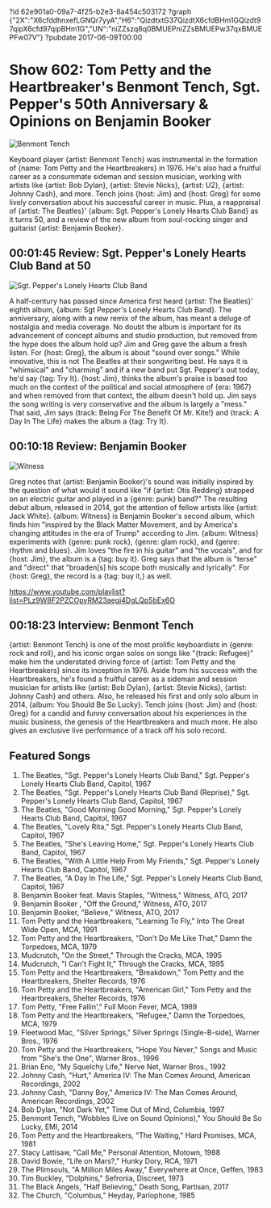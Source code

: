 ?id 62e901a0-09a7-4f25-b2e3-8a454c503172
?graph {"2X":"X6cfddhnxefLGNQr7yyA","H6":"QizdtxtG37QizdtX6cfdBHm1GQizdt97qipX6cfd97qipBHm1G","UN":"niZZszq8q0BMUEPniZZsBMUEPw37qxBMUEPFw07V"}
?pubdate 2017-06-09T00:00
# Show 602: Tom Petty and the Heartbreaker's Benmont Tench, Sgt. Pepper's 50th Anniversary & Opinions on Benjamin Booker
![Benmont Tench](https://static.soundopinions.org/images/2017/benmonttench_web.jpg)

Keyboard player {artist: Benmont Tench} was instrumental in the formation of {name: Tom Petty and the Heartbreakers} in 1976. He's also had a fruitful career as a consummate sideman and session musician, working with artists like {artist: Bob Dylan}, {artist: Stevie Nicks}, {artist: U2}, {artist: Johnny Cash}, and more. Tench joins {host: Jim} and {host: Greg} for some lively conversation about his successful career in music. Plus, a reappraisal of {artist: The Beatles}' {album: Sgt. Pepper's Lonely Hearts Club Band} as it turns 50, and a review of the new album from soul-rocking singer and guitarist {artist: Benjamin Booker}.

## 00:01:45 Review: Sgt. Pepper's Lonely Hearts Club Band at 50
![Sgt. Pepper's Lonely Hearts Club Band](https://static.soundopinions.org/assets/602/2X0.jpg)

A half-century has passed since America first heard {artist: The Beatles}' eighth album, {album: Sgt Pepper's Lonely Hearts Club Band}. The anniversary, along with a new remix of the album, has meant a deluge of nostalgia and media coverage. No doubt the album is important for its advancement of concept albums and studio production, but removed from the hype does the album hold up? Jim and Greg gave the album a fresh listen. For {host: Greg}, the album is about "sound over songs." While innovative, this is not The Beatles at their songwriting best. He says it is "whimsical" and "charming" and if a new band put Sgt. Pepper's out today, he'd say {tag: Try It}. {host: Jim}, thinks the album's praise is based too much on the context of the political and social atmosphere of {era: 1967} and when removed from that context, the album doesn't hold up. Jim says the song writing is very conservative and the album is largely a "mess." That said, Jim says {track: Being For The Benefit Of Mr. Kite!} and {track: A Day In The Life} makes the album a  {tag: Try It}. 

## 00:10:18 Review: Benjamin Booker
![Witness](https://static.soundopinions.org/assets/602/H60.jpg)

Greg notes that {artist: Benjamin Booker}'s sound was initially inspired by the question of what would it sound like "if {artist: Otis Redding} strapped on an electric guitar and played in a {genre: punk} band?" The resulting debut album, released in 2014, got the attention of fellow artists like {artist: Jack White}. {album: Witness} is Benjamin Booker's second album, which finds him "inspired by the Black Matter Movement, and by America's changing attitudes in the era of Trump" according to Jim. {album: Witness} experiments with {genre: punk rock}, {genre: glam rock}, and {genre: rhythm and blues}.  Jim loves "the fire in his guitar" and "the vocals", and for {host: Jim}, the album is a {tag: buy it}. Greg says that the album is "terse" and "direct" that "broaden[s] his scope both musically and lyrically". For {host: Greg}, the record is a {tag: buy it,} as well.

https://www.youtube.com/playlist?list=PLz9W8F2PZCOpyRM23aegj4DgLQp5bEx6O

## 00:18:23 Interview: Benmont Tench

{artist: Benmont Tench} is one of the most prolific keyboardists in {genre: rock and roll}, and his iconic organ solos on songs like "{track: Refugee}" make him the understated driving force of {artist: Tom Petty and the Heartbreakers} since its inception in 1976. Aside from his success with the Heartbreakers, he's found a fruitful career as a sideman and session musician for artists like {artist: Bob Dylan}, {artist: Stevie Nicks}, {artist: Johnny Cash} and others. Also, he released his first and only solo album in 2014, {album: You Should Be So Lucky}. Tench joins {host: Jim} and {host: Greg} for a candid and funny conversation about his experiences in the music business, the genesis of the Heartbreakers and much more. He also gives an exclusive live performance of a track off his solo record.


## Featured Songs
1. The Beatles, "Sgt. Pepper's Lonely Hearts Club Band," Sgt. Pepper's Lonely Hearts Club Band, Capitol, 1967
1. The Beatles, "Sgt. Pepper's Lonely Hearts Club Band (Reprise)," Sgt. Pepper's Lonely Hearts Club Band, Capitol, 1967
1. The Beatles, "Good Morning Good Morning," Sgt. Pepper's Lonely Hearts Club Band, Capitol, 1967
1. The Beatles, "Lovely Rita," Sgt. Pepper's Lonely Hearts Club Band, Capitol, 1967
1. The Beatles, "She's Leaving Home," Sgt. Pepper's Lonely Hearts Club Band, Capitol, 1967
1. The Beatles, "With A Little Help From My Friends," Sgt. Pepper's Lonely Hearts Club Band, Capitol, 1967
1. The Beatles, "A Day In The Life," Sgt. Pepper's Lonely Hearts Club Band, Capitol, 1967
1. Benjamin Booker feat. Mavis Staples, "Witness," Witness, ATO, 2017
1. Benjamin Booker , "Off the Ground," Witness, ATO, 2017
1. Benjamin Booker, "Believe," Witness, ATO, 2017
1. Tom Petty and the Heartbreakers, "Learning To Fly," Into The Great Wide Open, MCA, 1991
1. Tom Petty and the Heartbreakers, "Don't Do Me Like That," Damn the Torpedoes, MCA, 1979
1. Mudcrutch, "On the Street," Through the Cracks, MCA, 1995
1. Mudcrutch, "I Can't Fight It," Through the Cracks, MCA, 1995
1. Tom Petty and the Heartbreakers, "Breakdown," Tom Petty and the Heartbreakers, Shelter Records, 1976
1. Tom Petty and the Heartbreakers, "American Girl," Tom Petty and the Heartbreakers, Shelter Records, 1976
1. Tom Petty, "Free Fallin'," Full Moon Fever, MCA, 1989
1. Tom Petty and the Heartbreakers, "Refugee," Damn the Torpedoes, MCA, 1979
1. Fleetwood Mac, "Silver Springs," Silver Springs (Single-B-side), Warner Bros., 1976
1. Tom Petty and the Heartbreakers, "Hope You Never," Songs and Music from "She's the One", Warner Bros., 1996
1. Brian Eno, "My Squelchy Life," Nerve Net, Warner Bros., 1992
1. Johnny Cash, "Hurt," America IV: The Man Comes Around, American Recordings, 2002
1. Johnny Cash, "Danny Boy," America IV: The Man Comes Around, American Recordings, 2002
1. Bob Dylan, "Not Dark Yet," Time Out of Mind, Columbia, 1997
1. Benmont Tench, "Wobbles (Live on Sound Opinions)," You Should Be So Lucky, EMI, 2014
1. Tom Petty and the Heartbreakers, "The Waiting," Hard Promises, MCA, 1981
1. Stacy Lattisaw, "Call Me," Personal Attention, Motown, 1988
1. David Bowie, "Life on Mars?," Hunky Dory, RCA, 1971
1. The Plimsouls, "A Million Miles Away," Everywhere at Once, Geffen, 1983
1. Tim Buckley, "Dolphins," Sefronia, Discreet, 1973
1. The Black Angels, "Half Believing," Death Song, Partisan, 2017
1. The Church, "Columbus," Heyday, Parlophone, 1985